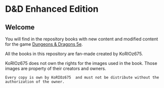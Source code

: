 # D&D Enhanced Edition

## Welcome

You will find in the repository books with new content and modified content for the game [Dungeons & Dragons 5e](https://dnd.wizards.com).



All the books in this repository are fan-made created by KoRIOz675.

KoRIOz675 does not own the rights for the images used in the book. Those images are property of their creators and owners.

```Every copy is own by KoRIOz675  and must not be distribute without the authorization of the owner.```